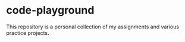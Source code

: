 # code-playground
This repository is a personal collection of my assignments and various practice projects.
